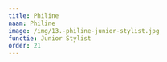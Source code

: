 ```yaml
---
title: Philine
naam: Philine
image: /img/13.-philine-junior-stylist.jpg
functie: Junior Stylist
order: 21
---
```



